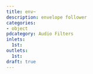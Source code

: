 ```yaml
---
title: env~
description: envelope follower
categories:
- object
pdcategory: Audio Filters
inlets:
  1st:
outlets:
  1st:
draft: true
---
```


